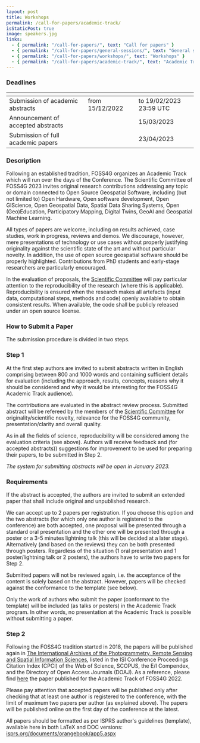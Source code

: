```yaml
---
layout: post
title: Workshops
permalink: /call-for-papers/academic-track/
isStaticPost: true
image: speakers.jpg
links:
  - { permalink: "/call-for-papers/", text: "Call for papers" }
  - { permalink: "/call-for-papers/general-sessions/", text: "General sessions" }
  - { permalink: "/call-for-papers/workshops/", text: "Workshops" }
  - { permalink: "/call-for-papers/academic-track/", text: "Academic Track" }
---
```


### Deadlines

| <!-- -->                                  | <!-- -->               | <!-- -->                |
| ----------------------------------------- | ---------------------- | ----------------------- |
| Submission of academic abstracts &emsp;   | from 15/12/2022 &emsp; | to 19/02/2023 23:59 UTC |
| Announcement of accepted abstracts &emsp; |                        | 15/03/2023              |
| Submission of full academic papers &emsp; |                        | 23/04/2023              |

### Description

Following an established tradition, FOSS4G organizes an Academic Track which will run over the days of the Conference. The Scientific Committee of FOSS4G 2023 invites original research contributions addressing any topic or domain connected to Open Source Geospatial Software, including (but not limited to) Open Hardware, Open software development, Open GIScience, Open Geospatial Data, Spatial Data Sharing Systems, Open (Geo)Education, Participatory Mapping, Digital Twins, GeoAI and Geospatial Machine Learning.

All types of papers are welcome, including on results achieved, case studies, work in progress, reviews and demos. We discourage, however, mere presentations of technology or use cases without properly justifying originality against the scientific state of the art and without particular novelty. In addition, the use of open source geospatial software should be properly highlighted. Contributions from PhD students and early-stage researchers are particularly encouraged.

In the evaluation of proposals, the [Scientific Committee](../../about/team/#academic-comittee) will pay particular attention to the reproducibility of the research (where this is applicable). Reproducibility is ensured when the research makes all artefacts (input data, computational steps, methods and code) openly available to obtain consistent results. When available, the code shall be publicly released under an open source license.

### How to Submit a Paper

The submission procedure is divided in two steps.

### Step 1

At the first step authors are invited to submit abstracts written in English comprising between 800 and 1000 words and containing sufficient details for evaluation (including the approach, results, concepts, reasons why it should be considered and why it would be interesting for the FOSS4G Academic Track audience).

The contributions are evaluated in the abstract review process. Submitted abstract will be refereed by the members of the [Scientific Committee](../../about/team/#academic-comittee) for originality/scientific novelty, relevance for the FOSS4G community, presentation/clarity and overall quality.

As in all the fields of science, reproducibility will be considered among the evaluation criteria (see above). Authors will receive feedback and (for accepted abstracts)) suggestions for improvement to be used for preparing their papers, to be submitted in Step 2.

_The system for submitting abstracts will be open in January 2023._

### Requirements

If the abstract is accepted, the authors are invited to submit an extended paper that shall include original and unpublished research.

We can accept up to 2 papers per registration. If you choose this option and the two abstracts (for which only one author is registered to the conference) are both accepted, one proposal will be presented through a standard oral presentation and the other one will be presented through a poster or a 3-5 minutes lightning talk (this will be decided at a later stage). Alternatively (and based on the reviews) they can be both presented through posters. Regardless of the situation (1 oral presentation and 1 poster/lightning talk or 2 posters), the authors have to write two papers for Step 2.

Submitted papers will not be reviewed again, i.e. the acceptance of the content is solely based on the abstract. However, papers will be checked against the conformance to the template (see below).

Only the work of authors who submit the paper (conformant to the template) will be included (as talks or posters) in the Academic Track program. In other words, no presentation at the Academic Track is possible without submitting a paper.

### Step 2

Following the FOSS4G tradition started in 2018, the papers will be published again in [The International Archives of the Photogrammetry, Remote Sensing and Spatial Information Sciences](https://www.isprs.org/publications/archives.aspx), listed in the ISI Conference Proceedings Citation Index (CPCI) of the Web of Science, SCOPUS, the E/I Compendex, and the Directory of Open Access Journals (DOAJ). As a reference, please find [here](https://www.int-arch-photogramm-remote-sens-spatial-inf-sci.net/XLVIII-4-W1-2022/) the paper published for the Academic Track of FOSS4G 2022.

Please pay attention that accepted papers will be published only after checking that at least one author is registered to the conference, with the limit of maximum two papers per author (as explained above). The papers will be published online on the first day of the conference at the latest.

All papers should be formatted as per ISPRS author's guidelines (template), available here in both LaTeX and DOC versions: [isprs.org/documents/orangebook/app5.aspx](https://www.isprs.org/documents/orangebook/app5.aspx)
